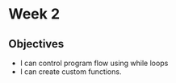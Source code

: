 # Week 2

## Objectives
- I can control program flow using while loops
- I can create custom functions.





